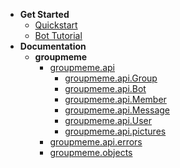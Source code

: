 <!-- docs/_sidebar.md -->
* **Get Started**
  * [Quickstart](/get-started/quickstart.md)
  * [Bot Tutorial](/get-started/bot-tutorial.md)
* **Documentation**
  * **groupmeme**
    * [groupmeme.api](/groupmeme/api/)
      * [groupmeme.api.Group](/groupmeme/api/group)
      * [groupmeme.api.Bot](/groupmeme/api/bot)
      * [groupmeme.api.Member](/groupmeme/api/member)
      * [groupmeme.api.Message](/groupmeme/api/message)
      * [groupmeme.api.User](/groupmeme/api/user)
      * [groupmeme.api.pictures](/groupmeme/api/pictures)
    * [groupmeme.api.errors](/groupmeme/api/errors)
    * [groupmeme.objects](/groupmeme/objects/)